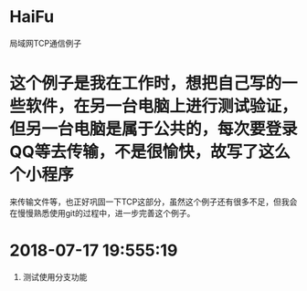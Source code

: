 # HaiFu
局域网TCP通信例子
# 这个例子是我在工作时，想把自己写的一些软件，在另一台电脑上进行测试验证，但另一台电脑是属于公共的，每次要登录QQ等去传输，不是很愉快，故写了这么个小程序
来传输文件等，也正好巩固一下TCP这部分，虽然这个例子还有很多不足，但我会在慢慢熟悉使用git的过程中，进一步完善这个例子。

# 2018-07-17 19:555:19
1. 测试使用分支功能